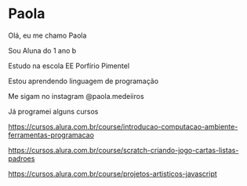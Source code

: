 # Paola
Olá, eu me chamo Paola

Sou Aluna do 1 ano b

Estudo na escola EE Porfírio Pimentel

Estou aprendendo linguagem de programação

Me sigam no instagram @paola.medeiiros

Já programei alguns cursos

https://cursos.alura.com.br/course/introducao-computacao-ambiente-ferramentas-programacao

https://cursos.alura.com.br/course/scratch-criando-jogo-cartas-listas-padroes

https://cursos.alura.com.br/course/projetos-artisticos-javascript
